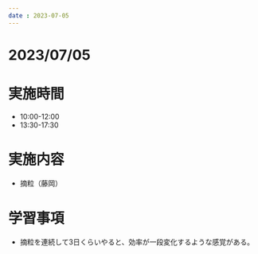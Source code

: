 ```yaml
---
date : 2023-07-05
---
```


# 2023/07/05

# 実施時間
- 10:00-12:00
- 13:30-17:30

# 実施内容
- 摘粒（藤岡）

# 学習事項
- 摘粒を連続して3日くらいやると、効率が一段変化するような感覚がある。